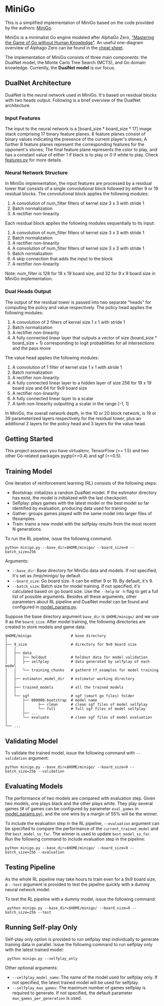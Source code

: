 # MiniGo
This is a simplified implementation of MiniGo based on the code provided by the authors: [MiniGo](https://github.com/tensorflow/minigo).

MiniGo is a minimalist Go engine modeled after AlphaGo Zero, ["Mastering the Game of Go without Human
Knowledge"](https://www.nature.com/articles/nature24270). An useful one-diagram overview of Alphago Zero can be found in the [cheat sheet](https://medium.com/applied-data-science/alphago-zero-explained-in-one-diagram-365f5abf67e0).

The implementation of MiniGo consists of three main components: the DualNet model, the Monte Carlo Tree Search (MCTS), and Go domain knowledge. Currently, the **DualNet model** is our focus.


## DualNet Architecture
DualNet is the neural network used in MiniGo. It's based on residual blocks with two heads output. Following is a brief overview of the DualNet architecture.

### Input Features
The input to the neural network is a [board_size * board_size * 17] image stack
comprising 17 binary feature planes. 8 feature planes consist of binary values
indicating the presence of the current player's stones; A further 8 feature
planes represent the corresponding features for the opponent's stones; The final
feature plane represents the color to play, and has a constant value of either 1
if black is to play or 0 if white to play. Check [features.py](features.py) for more details.

### Neural Network Structure
In MiniGo implementation, the input features are processed by a residual tower
that consists of a single convolutional block followed by either 9 or 19
residual blocks.
The convolutional block applies the following modules:
  1. A convolution of num_filter filters of kernel size 3 x 3 with stride 1
  2. Batch normalization
  3. A rectifier non-linearity

Each residual block applies the following modules sequentially to its input:
  1. A convolution of num_filter filters of kernel size 3 x 3 with stride 1
  2. Batch normalization
  3. A rectifier non-linearity
  4. A convolution of num_filter filters of kernel size 3 x 3 with stride 1
  5. Batch normalization
  6. A skip connection that adds the input to the block
  7. A rectifier non-linearity

Note: num_filter is 128 for 19 x 19 board size, and 32 for 9 x 9 board size in MiniGo implementation.

### Dual Heads Output
The output of the residual tower is passed into two separate "heads" for
computing the policy and value respectively. The policy head applies the
following modules:
  1. A convolution of 2 filters of kernel size 1 x 1 with stride 1
  2. Batch normalization
  3. A rectifier non-linearity
  4. A fully connected linear layer that outputs a vector of size (board_size * board_size + 1) corresponding to logit probabilities for all intersections and the pass move

The value head applies the following modules:
  1. A convolution of 1 filter of kernel size 1 x 1 with stride 1
  2. Batch normalization
  3. A rectifier non-linearity
  4. A fully connected linear layer to a hidden layer of size 256 for 19 x 19
    board size and 64 for 9x9 board size
  5. A rectifier non-linearity
  6. A fully connected linear layer to a scalar
  7. A tanh non-linearity outputting a scalar in the range [-1, 1]

In MiniGo, the overall network depth, in the 10 or 20 block network, is 19 or 39
parameterized layers respectively for the residual tower, plus an additional 2
layers for the policy head and 3 layers for the value head.

## Getting Started
This project assumes you have virtualenv, TensorFlow (>= 1.5) and two other Go-related
packages pygtp(>=0.4) and sgf (==0.5).

## Training Model
One iteration of reinforcement learning (RL) consists of the following steps:
 - Bootstrap: initializes a random DualNet model. If the estimator directory has exist, the model is initialized with the last checkpoint.
 - Selfplay: plays games with the latest model or the best model so far identified by evaluation, producing data used for training
 - Gather: groups games played with the same model into larger files of tfexamples.
 - Train: trains a new model with the selfplay results from the most recent N generations.

To run the RL pipeline, issue the following command:
 ```
 python minigo.py --base_dir=$HOME/minigo/ --board_size=9 --batch_size=256
 ```
 Arguments:
   * `--base_dir`: Base directory for MiniGo data and models. If not specified, it's set as /tmp/minigo/ by default.
   * `--board_size`: Go board size. It can be either 9 or 19. By default, it's 9.
   * `--batch_size`: Batch size for model training. If not specified, it's calculated based on go board size.
 Use the `--help` or `-h` flag to get a full list of possible arguments. Besides all these arguments, other parameters about RL pipeline and DualNet model can be found and configured in [model_params.py](model_params.py).

Suppose the base directory argument `base_dir` is `$HOME/minigo/` and we use 9 as the `board_size`. After model training, the following directories are created to store models and game data:

    $HOME/minigo                  # base directory
    │
    ├── 9_size                    # directory for 9x9 board size
    │   │
    │   ├── data
    │   │   ├── holdout           # holdout data for model validation
    │   │   ├── selfplay          # data generated by selfplay of each model
    │   │   └── training_chunks   # gatherd tf_examples for model training
    │   │
    │   ├── estimator_model_dir   # estimator working directory
    │   │
    │   ├── trained_models        # all the trained models
    │   │
    │   └── sgf                   # sgf (smart go files) folder
    │       ├── 000000-bootstrap  # model name
    │       │      ├── clean      # clean sgf files of model selfplay
    │       │      └── full       # full sgf files of model selfplay
    │       ├── ...
    │       └── evaluate          # clean sgf files of model evaluation
    │
    └── ...

## Validating Model
To validate the trained model, issue the following command with `--validation` argument:
 ```
 python minigo.py --base_dir=$HOME/minigo/ --board_size=9 --batch_size=256 --validation
 ```

## Evaluating Models
The performance of two models are compared with evaluation step. Given two models, one plays black and the other plays white. They play several games (# of games can be configured by parameter `eval_games` in [model_params.py](model_params.py)), and the one wins by a margin of 55% will be the winner.

To include the evaluation step in the RL pipeline, `--evaluation` argument can be specified to compare the performance of the `current_trained_model` and the `best_model_so_far`. The winner is used to update `best_model_so_far`. Run the following command to include evaluation step in the pipeline:
 ```
 python minigo.py --base_dir=$HOME/minigo/ --board_size=9 --batch_size=256 --evaluation
 ```

## Testing Pipeline
As the whole RL pipeline may take hours to train even for a 9x9 board size, a `--test` argument is provided to test the pipeline quickly with a dummy neural network model.

To test the RL pipeline with a dummy model, issue the following command:
```
 python minigo.py --base_dir=$HOME/minigo/ --board_size=9 --batch_size=256 --test
```

## Running Self-play Only
Self-play only option is provided to run selfplay step individually to generate training data in parallel. Issue the following command to run selfplay only with the latest trained model:
```
 python minigo.py --selfplay_only
```
Other optional arguments:
   * `--selfplay_model_name`: The name of the model used for selfplay only. If not specified, the latest trained model will be used for selfplay.
   * `--selfplay_max_games`: The maximum number of games selfplay is required to generate. If not specified, the default parameter `max_games_per_generation` is used.
